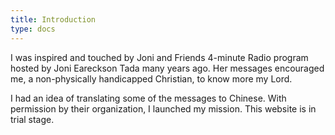 ```yaml
---
title: Introduction
type: docs
---
```


I was inspired and touched by Joni and Friends 4-minute Radio program hosted by Joni Eareckson Tada many years ago.  Her messages encouraged me, a non-physically handicapped Christian, to know more my Lord.

I had an idea of translating some of the messages to Chinese.  With permission by their organization, I launched my mission.  This website is in trial stage.